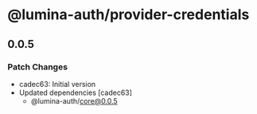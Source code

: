 # @lumina-auth/provider-credentials

## 0.0.5

### Patch Changes

- cadec63: Initial version
- Updated dependencies [cadec63]
  - @lumina-auth/core@0.0.5
